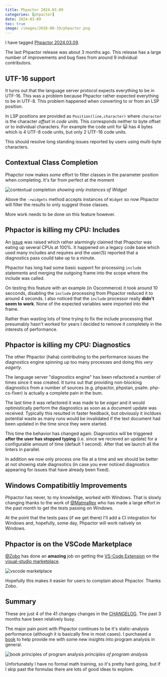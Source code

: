 ```yaml
--- 
title: Phpactor 2024.03.09
categories: [phpactor]
date: 2024-03-09
toc: true
image: /images/2018-08-19/phpactor.png
---
```


I have tagged [Phpactor 2024.03.09](https://github.com/phpactor/phpactor/releases/tag/2024.03.09.0).

The last Phpactor release was about 3 months ago. This release has a large
number of improvements and bug fixes from around 9 individual contributors.

## UTF-16 support

It turns out that the language server protocol expects everything to be in
UTF-16. This was a problem because Phpactor rather expected everything to be
in UTF-8. This problem happened when converting to or from an LSP position.

In LSP positions are provided as `Position(line,character)` where `character`
is the character _offset_ in _code units_. This corresponds neither to byte
offset or to individual characters. For example the code unit for 😺 has 4 bytes
which is 4 UTF-8 code units, but only 2 UTF-16 code units.

This should resolve long standing issues reported by users using multi-byte
characters.

## Contextual Class Completion

Phapctor now makes _some_ effort to filter classes in the parameter position
when completing. It's far from perfect at the moment

![contextual completion](/images/2024-03-09/complete.png)
_showing only instances of Widget_

Above the `->widgets` method accepts instances of `Widget` so now Phpactor
will filter the results to only suggest those classes.

More work needs to be done on this feature however.

## Phpactor is killing my CPU: Includes

An [issue](https://github.com/phpactor/phpactor/issues/2538) was raised which
rather alarmingly claimed that Phapctor was eating up several CPUs at 100%. It
happened on a legacy code base which used many includes and requires and the
user(S) reported that a diagnostics pass couild take up to a minute.

Phpactor has long had some basic support for processing `include` statements
and merging the outgoing frame into the scope where the include was called.

On testing this feature with an example (in Oscommerce) it took around 10
secconds, disabling the `include` processing from Phpactor reduced it to around
4 seconds. I also noticed that the `include` processor really **didn't seem to
work**. None of the expected variables were imported into the frame.

Rather than wasting lots of time trying to fix the include processing that
presumably hasn't worked for years I decided to remove it completely in the
interests of performance.

## Phpactor is killing my CPU: Diagnostics

The other Phpactor (haha) contributing to the performance issues the
diagnostics engine spinning up too many processes and doing this _very
eagerly_.

The language server "diagnostics engine" has been refactored a number of times
since it was created. It turns out that providing non-blocking diagnostics
from a number of sources (e.g. phpactor, phpstan, psalm. php-cs-fixer) is
actually a complete pain in the bum.

The last time it was refactored it was made to be _eager_ and it would
optimistically perform the diagnostics as soon as a document update was
received. Typically this resulted in faster feedback, but obviously it
incldues potential waste as many runs would be invalidated if the text
document had been updated in the time since they were started.

This time the behavior has changed again. Diagnostics will be triggered **after
the user has stopped typing** (i.e. since we recieved an update) for a
configurable amount of time (default 1 second). After that we launch all the
linters in parallel.

In addition we now only process one file at a time and we should be better at
not showing stale diagnsotics (in case you ever noticed diagnostics appearing
for issues that have already been fixed).

## Windows Compatibitliy Improvements

Phpactor has never, to my knowledge, worked with Windows. That is slowly
changing thanks to the work of [@MatmaRex](https://github.com/MatmaRex) who
has made a large effort in the past month to get the tests passing on Windows.

At the point that the tests pass (if we get there) I'll add a CI integration
for Windows and, hopefully, some day, Phpactor will work natively on Windows.

## Phpactor is on the VSCode Marketplace

[@Zobo](https://github.com/zobo) has done an **amazing** job on getting the
[VS-Code Extension](https://github.com/phpactor/vscode-phpactor/commits?author=zobo) on the [visual-studio marketplace](https://marketplace.visualstudio.com/items?itemName=phpactor.vscode-phpactor).

![vscode marketplace](/images/2024-03-09/studio.png)

Hopefully this makes it easier for users to complain about Phpactor. Thanks Zobo.

## Summary

These are just 4 of the 41 changes changes in the
[CHANGELOG](https://github.com/phpactor/phpactor/releases/tag/2024.03.09.0).
The past 3 months have been relatively busy.

The major pain point with Phpactor continues to be it's static-analysis
performance (although it is basically fine in most cases). I purchased a
[book](https://www.amazon.co.uk/Principles-Program-Analysis-Flemming-Nielson/dp/3642084745/ref=tmm_pap_swatch_0?_encoding=UTF8&qid=1706982839&sr=8-3) to help provide me with some new insights into program analysis in general.

![book principles of program analysis](/images/2024-03-09/sa.jpg)
_principles of program analysis_

Unfortunately I have no formal math training, so it's pretty hard going, but
if I skip past the formulas there are lots of good ideas to explore.
